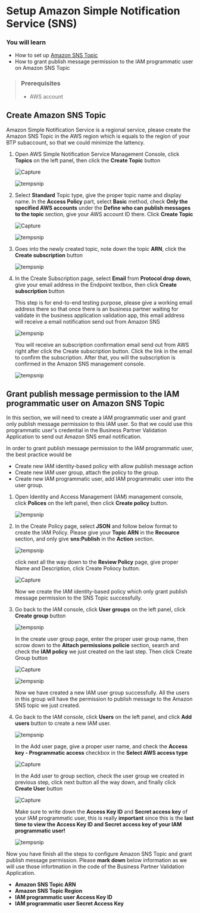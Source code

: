 # Setup Amazon Simple Notification Service (SNS)

### You will learn
  - How to set up [Amazon SNS Topic](https://docs.aws.amazon.com/sns/latest/dg/sns-create-topic.html)
  - How to grant publish message permission to the IAM programmatic user on Amazon SNS Topic
  
> ### Prerequisites
> - AWS account

## Create Amazon SNS Topic
Amazon Simple Notification Service is a regional service, please create the Amazon SNS Topic in the AWS region which is equals to the region of your BTP subaccount, so that we could minimize the lattency.

1. Open AWS Simple Notification Service Management Console, click **Topics** on the left panel, then click the **Create Topic** button

   ![Capture](https://github.wdf.sap.corp/storage/user/105079/files/cdc64936-84c1-48e5-bd83-2865bb648e1b)
   
   ![tempsnip](https://github.wdf.sap.corp/storage/user/105079/files/0a0aca44-6a4e-41ae-abb8-2c6864436705)

2. Select **Standard** Topic type, give the proper topic name and display name. In the **Access Policy** part, select **Basic** method, check **Only the specified AWS accounts** under the **Define who can publish messages to the topic** section, give your AWS account ID there. Click **Create Topic**

   ![Capture](https://github.wdf.sap.corp/storage/user/105079/files/c0b203ce-b27e-4464-b3d7-789d4d83e8fe)
   
   ![tempsnip](https://github.wdf.sap.corp/storage/user/105079/files/dfc34cf6-d491-4f46-9233-53e09a5d02d6)

3. Goes into the newly created topic, note down the topic **ARN**, click the **Create subscription** button

    ![tempsnip](https://github.wdf.sap.corp/storage/user/105079/files/0131dc5f-94f1-4d40-9118-16224b8348bb)

4. In the Create Subscription page, select **Email** from **Protocol drop down**, give your email address in the Endpoint textbox, then click **Create subscription** button
    
    This step is for end-to-end testing purpose, please give a working email address there so that once there is an business partner waiting for validate in the business application validation app, this email address will receive a email notification send out from Amazon SNS

    ![tempsnip](https://github.wdf.sap.corp/storage/user/105079/files/095bc22b-26a8-4709-9cb6-bdb0655b56c5)
    
    You will receive an subscription confirmation email send out from AWS right after click the Create subscription button. Click the link in the email to confirm the subscription. After that, you will the subscription is confirmed in the Amazon SNS management console. 
    
    ![tempsnip](https://github.wdf.sap.corp/storage/user/105079/files/0ae55dff-78c0-40b2-a710-5330c2170abf)

## Grant publish message permission to the IAM programmatic user on Amazon SNS Topic

In this section, we will need to create a IAM programmatic user and grant only publish message permission to this IAM user. So that we could use this programmatic user's credential in the Business Partner Validation Application to send out Amazon SNS email notification.

In order to grant publish message permission to the IAM programmatic user, the best practice would be 
- Create new IAM identity-based policy with allow publish message action
- Create new IAM user group, attach the policy to the group.
- Create new IAM programmatic user, add IAM programmatic user into the user group.

1. Open Identity and Access Management (IAM) management console, click **Polices** on the left panel, then click **Create policy** button.
    
    ![tempsnip](https://github.wdf.sap.corp/storage/user/105079/files/9dd4cc6d-d8f6-40bb-af9c-537b7df3ebcd)
    
2. In the Create Policy page, select **JSON** and follow below format to create the IAM Policy. Please give your **Topic ARN** in the **Recource** section, and only give **sns:Publish** in the **Action** section.

    ![tempsnip](https://github.wdf.sap.corp/storage/user/105079/files/3d6b3b8e-e2f8-4c34-8b10-d5124161a844)
    
    click next all the way down to the **Review Policy** page, give proper Name and Description, click Create Poliocy button.
    
    ![Capture](https://github.wdf.sap.corp/storage/user/105079/files/80f648ca-1c48-46d0-9388-7d865e3165ac)
    
    Now we create the IAM identity-based policy which only grant publish message permission to the SNS Topic successfully.

3. Go back to the IAM console, click **User groups** on the left panel, click **Create group** button
    
    ![tempsnip](https://github.wdf.sap.corp/storage/user/105079/files/a9421cbc-8c6b-4b35-8489-80457184e795)
    
    In the create user group page, enter the proper user group name, then scrow down to the **Attach permissions policie** section, search and check the **IAM policy** we just created on the last step. Then click Create Group button
    
    ![Capture](https://github.wdf.sap.corp/storage/user/105079/files/c961c176-bfd6-46a5-9c61-da8beb95744e)
    
    ![tempsnip](https://github.wdf.sap.corp/storage/user/105079/files/fe56b168-545e-4ab3-aeda-6cc11a6a0488)
    
    Now we have created a new IAM user group successfully. All the users in this group will have the permission to publish message to the Amazon SNS topic we just created.
    
4. Go back to the IAM console, click  **Users** on the left panel, and click **Add users** button to create a new IAM user.

    ![tempsnip](https://github.wdf.sap.corp/storage/user/105079/files/63a3f583-6226-48eb-b2eb-da2fcb231952)
    
    In the Add user page, give a proper user name, and check the **Access key - Programmatic access** checkbox in the **Select AWS access type**
    
    ![Capture](https://github.wdf.sap.corp/storage/user/105079/files/42fa4345-713d-4e67-9d6f-8b5abc884030)
    
    In the Add user to group section, check the user group we created in previous step, click next button all the way down, and finally click **Create User** button
    
    ![Capture](https://github.wdf.sap.corp/storage/user/105079/files/b90379b0-71c7-47bb-80af-9e6dda4d062a)
    
    Make sure to write down the **Access Key ID** and **Secret access key** of your IAM programmatic user, this is really **important** since this is the **last time to view the Access Key ID and Secret access key of your IAM programmatic user!**
    
    ![tempsnip](https://github.wdf.sap.corp/storage/user/105079/files/aa8e11d3-f18c-4b13-88b7-feed8dac6108)

Now you have finish all the steps to configure Amazon SNS Topic and grant publish message permission. Please **mark down** below information as we will use those infortmation in the code of the Business Partner Validation Application.
- **Amazon SNS Topic ARN**
- **Amazon SNS Topic Region**
- **IAM programmatic user Access Key ID**
- **IAM programmatic user Secret Access Key**


    
